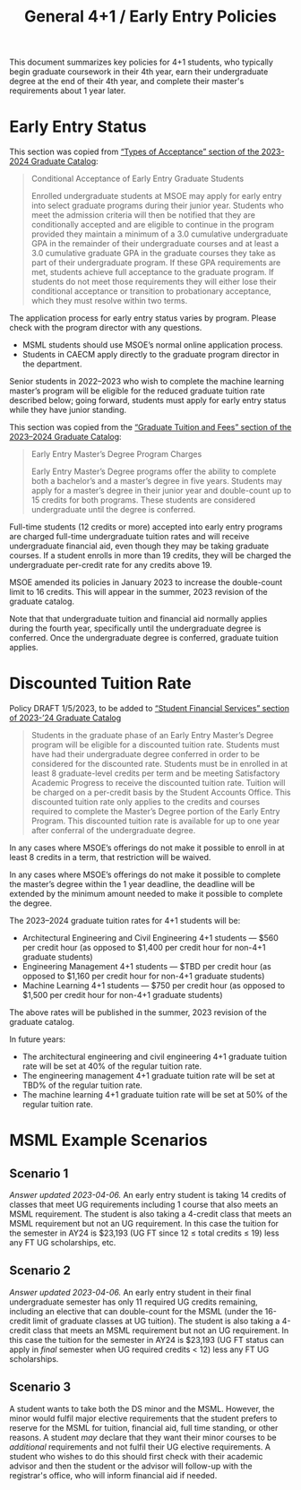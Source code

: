 ﻿---
title: "General 4+1 / Early Entry Policies"
---

This document summarizes key policies for 4+1 students, who typically begin graduate coursework in their 4th year, earn their undergraduate degree at the end of their 4th year, and complete their master's requirements about 1 year later.

# Early Entry Status

This section was copied from [“Types of Acceptance” section of the 2023-2024 Graduate Catalog](https://catalog.msoe.edu/content.php?catoid=30&navoid=891#Types_of_Acceptance):

> Conditional Acceptance of Early Entry Graduate Students
>
> Enrolled undergraduate students at MSOE may apply for early entry into select graduate programs during their junior year. Students who meet the admission criteria will then be notified that they are conditionally accepted and are eligible to continue in the program provided they maintain a minimum of a 3.0 cumulative undergraduate GPA in the remainder of their undergraduate courses and at least a 3.0 cumulative graduate GPA in the graduate courses they take as part of their undergraduate program. If these GPA requirements are met, students achieve full acceptance to the graduate program. If students do not meet those requirements they will either lose their conditional acceptance or transition to probationary acceptance, which they must resolve within two terms.

The application process for early entry status varies by program. Please check with the program director with any questions.
* MSML students should use MSOE’s normal online application process.
* Students in CAECM apply directly to the graduate program director in the department.

Senior students in 2022–2023 who wish to complete the machine learning master’s program will be eligible for the reduced graduate tuition rate described below; going forward, students must apply for early entry status while they have junior standing.

This section was copied from the [“Graduate Tuition and Fees” section of the 2023–2024 Graduate Catalog](https://catalog.msoe.edu/content.php?catoid=30&navoid=898#tuitionfees):
> Early Entry Master’s Degree Program Charges
>
> Early Entry Master’s Degree programs offer the ability to complete both a bachelor’s and a master’s degree in five years. Students may apply for a master’s degree in their junior year and double-count up to 15 credits for both programs. These students are considered undergraduate until the degree is conferred.

Full-time students (12 credits or more) accepted into early entry programs are charged full-time undergraduate tuition rates and will receive undergraduate financial aid, even though they may be taking graduate courses. If a student enrolls in more than 19 credits, they will be charged the undergraduate per-credit rate for any credits above 19.

MSOE amended its policies in January 2023 to increase the double-count limit to 16 credits. This will appear in the summer, 2023 revision of the graduate catalog.

Note that that undergraduate tuition and financial aid normally applies during the fourth year, specifically until the undergraduate degree is conferred. Once the undergraduate degree is conferred, graduate tuition applies.

# Discounted Tuition Rate

Policy DRAFT 1/5/2023, to be added to [“Student Financial Services” section of 2023-’24 Graduate Catalog](https://catalog.msoe.edu/content.php?catoid=30&navoid=898)

> Students in the graduate phase of an Early Entry Master’s Degree program will be eligible for a discounted tuition rate. Students must have had their undergraduate degree conferred in order to be considered for the discounted rate. Students must be in enrolled in at least 8 graduate-level credits per term and be meeting Satisfactory Academic Progress to receive the discounted tuition rate. Tuition will be charged on a per-credit basis by the Student Accounts Office. This discounted tuition rate only applies to the credits and courses required to complete the Master’s Degree portion of the Early Entry Program. This discounted tuition rate is available for up to one year after conferral of the undergraduate degree.

In any cases where MSOE’s offerings do not make it possible to enroll in at least 8 credits in a term, that restriction will be waived.

In any cases where MSOE’s offerings do not make it possible to complete the master’s degree within the 1 year deadline, the deadline will be extended by the minimum amount needed to make it possible to complete the degree.

The 2023–2024 graduate tuition rates for 4+1 students will be:
* Architectural Engineering and Civil Engineering 4+1 students — $560 per credit hour (as opposed to $1,400 per credit hour for non-4+1 graduate students)
* Engineering Management 4+1 students — $TBD per credit hour (as opposed to $1,160 per credit hour for non-4+1 graduate students)
* Machine Learning 4+1 students — $750 per credit hour (as opposed to $1,500 per credit hour for non-4+1 graduate students)

The above rates will be published in the summer, 2023 revision of the graduate catalog.

In future years:
* The architectural engineering and civil engineering 4+1 graduate tuition rate will be set at 40% of the regular tuition rate.
* The engineering management 4+1 graduate tuition rate will be set at TBD% of the regular tuition rate.
* The machine learning 4+1 graduate tuition rate will be set at 50% of the regular tuition rate.

# MSML Example Scenarios

## Scenario 1

*Answer updated 2023-04-06.* An early entry student is taking 14 credits of classes that meet UG requirements including 1 course that also meets an MSML requirement. The student is also taking a 4-credit class that meets an MSML requirement but not an UG requirement. In this case the tuition for the semester in AY24 is $23,193 (UG FT since 12 ≤ total credits ≤ 19) less any FT UG scholarships, etc.

## Scenario 2

*Answer updated 2023-04-06.* An early entry student in their final undergraduate semester has only 11 required UG credits remaining, including an elective that can double-count for the MSML (under the 16-credit limit of graduate classes at UG tuition). The student is also taking a 4-credit class that meets an MSML requirement but not an UG requirement. In this case the tuition for the semester in AY24 is $23,193 (UG FT status can apply in *final* semester when UG required credits < 12) less any FT UG scholarships.

## Scenario 3

A student wants to take both the DS minor and the MSML. However, the minor would fulfil major elective requirements that the student prefers to reserve for the MSML for tuition, financial aid, full time standing, or other reasons. A student *may* declare that they want their minor courses to be *additional* requirements and not fulfil their UG elective requirements. A student who wishes to do this should first check with their academic advisor and then the student or the advisor will follow-up with the registrar's office, who will inform financial aid if needed.
